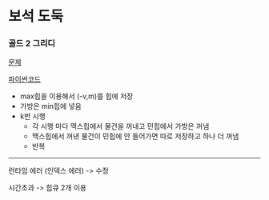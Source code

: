 # 보석 도둑
### 골드 2 그리디
[문제](https://www.acmicpc.net/problem/1202)

[파이썬코드](1202.py)


- max힙을 이용해서 (-v,m)를 힙에 저장
- 가방은 min힙에 넣음
- k번 시행
  - 각 시행 마다 맥스힙에서 물건을 꺼내고 민힙에서 가방은 꺼냄
  - 맥스힙에서 꺼낸 물건이 민힙에 안 들어가면 따로 저장하고 하나 더 꺼냄
  - 반복

---
런타임 에러 (인덱스 에러) -> 수정

시간초과 -> 힙큐 2개 이용
